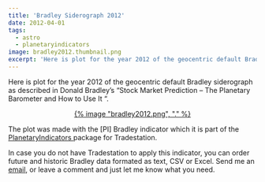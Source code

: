 ```yaml
---
title: 'Bradley Siderograph 2012'
date: 2012-04-01
tags:
  - astro
  - planetaryindicators
image: bradley2012.thumbnail.png
excerpt: 'Here is plot for the year 2012 of the geocentric default Bradley siderograph as described in Donald Bradley’s “Stock Market Prediction – The Planetary Barometer and How to Use It “.'
---
```

<p>Here is plot for the year 2012 of the geocentric default Bradley siderograph as described in Donald Bradley’s “Stock Market Prediction – The Planetary Barometer and How to Use It “.</p>
<p></p>
<p style="text-align: center"><a href='{% image "bradley2012.png", "linkonly" %}' title="bradley2012.png">{% image "bradley2012.png", "." %}</a></p>
<p>The plot was made with the [PI] Bradley indicator which it is part of the <a href="/archives/category/planetaryindicators/">PlanetaryIndicators </a> package for Tradestation.</p>
<p>In case you do not have Tradestation to apply this indicator, you can order future and historic Bradley data formated as text, CSV or Excel. Send me an <a href="/impressum/">email</a>, or leave a comment and just let me know what you need.</p>
